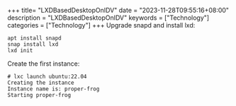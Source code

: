 +++
title= "LXDBasedDesktopOnIDV"
date = "2023-11-28T09:55:16+08:00"
description = "LXDBasedDesktopOnIDV"
keywords = ["Technology"]
categories = ["Technology"]
+++
Upgrade snapd and install lxd:     

```
apt install snapd
snap install lxd
lxd init
```
Create the first instance:    

```
# lxc launch ubuntu:22.04
Creating the instance
Instance name is: proper-frog                 
Starting proper-frog
```
